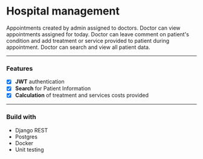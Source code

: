 # Hospital management
Appointments created by admin assigned to doctors. Doctor can view appointments assigned for today. Doctor can leave comment on patient's condition and add treatment or service provided to patient during appointment. Doctor can search and view all patient data.
_ _ _ _ _ _ _ _ _ _ _ 
### Features
- [x] **JWT** authentication
- [x] **Search** for Patient Information
- [x] **Calculation** of treatment and services costs provided
_ _ _ _ _ _ _ _ _ _ _

### Build with
* Django REST
* Postgres
* Docker
* Unit testing

